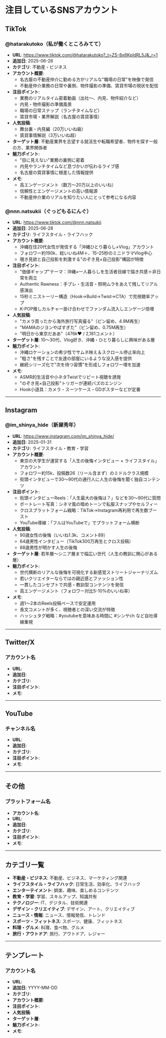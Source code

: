 # 注目しているSNSアカウント

## TikTok

### @hatarakutoko（私が働くところみてて）
- **URL**: https://www.tiktok.com/@hatarakutoko?_t=ZS-8x6KpldRL5J&_r=1
- **追加日**: 2025-06-26
- **カテゴリ**: 不動産・ビジネス
- **アカウント概要**: 
  - 名古屋の不動産仲介に勤める方がリアルな"職場の日常"を映像で発信
  - 不動産仲介業務の日常や裏側、物件撮影の準備、賃貸市場の現状を配信
- **注目ポイント**: 
  - 業務のリアルタイム密着動画（出社〜、内見、物件紹介など）
  - 内見・物件撮影の準備風景
  - 職場の日常スナップ（ランチタイムなど）
  - 賃貸市場・業界解説（名古屋の賃貸事情）
- **人気投稿**:
  - 舞台裏・内見編（20万いいね級）
  - 賃貸事情解説（3万いいね超）
- **ターゲット層**: 不動産業界を志望する就活生や転職希望者、物件を探す一般の方、業界関係者
- **魅力ポイント**:
  - "目に見えない"業務の裏側に密着
  - 内見やランチタイムなど息づかいが伝わるライブ感
  - 名古屋の賃貸事情に根差した情報提供
- **メモ**: 
  - 高エンゲージメント（数万～20万以上のいいね）
  - 信頼性とエンゲージメントの高い情報源
  - 不動産仲介業のリアルを知りたい人にとって参考になる内容

### @nnn.natsukii（ぐっどもるにんぐ）
- **URL**: https://www.tiktok.com/@nnn.natsukii
- **追加日**: 2025-06-28
- **カテゴリ**: ライフスタイル・ライフハック
- **アカウント概要**: 
  - 沖縄在住20代女性が発信する「沖縄ひとり暮らし×Vlog」アカウント
  - フォロワー約190k、総いいね4M＋、15–25秒のミニドラマVlog中心
  - 覗き見欲と自己投影を刺激する"のぞき見×自己投影"構図が特徴
- **注目ポイント**: 
  - "価値ギャップ"テーマ：沖縄×一人暮らしを生活者目線で描き共感＋非日常を両立
  - Authentic Rawness：手ブレ・生活音・照明ムラをあえて残してリアル感演出
  - 15秒ミニストーリー構造（Hook→Build→Twist→CTA）で完視聴率アップ
  - K-POP推しカルチャー掛け合わせでファンダム流入しエンゲージ倍増
- **人気投稿**:
  - "カメラ買ったから海外旅行写真撮る"（ピン留め、4.9M再生）
  - "MAMAのジヨンやばすぎた"（ピン留め、0.75M再生）
  - "明日から東京だああ"（476k❤ / 2,181コメント）
- **ターゲット層**: 10〜30代、Vlog好き、沖縄・ひとり暮らしに興味がある層
- **魅力ポイント**:
  - 沖縄ロケーションの希少性でサムネ映え＆スクロール停止率向上
  - "粗さ"を残すことで友達の部屋にいるような没入感を提供
  - 継続シリーズ化で"次を待つ習慣"を形成しフォロワー増を加速
- **メモ**: 
  - ASMR的生活音や小ネタTwistでリピート視聴を誘発
  - "のぞき見×自己投影"トリガーが連続バズのエンジン
  - Hook小道具：カメラ・スーツケース・GDポスターなどが定番

---

## Instagram

### @im_shinya_hide（新屋秀年）
- **URL**: https://www.instagram.com/im_shinya_hide/
- **追加日**: 2025-01-31
- **カテゴリ**: ライフスタイル・教育・学習
- **アカウント概要**: 
  - 東京の大学生が運営する「人生の後悔インタビュー × ライフスタイル」アカウント
  - フォロワー約15k、投稿数26（リール含まず）のミドルクラス規模
  - 街頭インタビューで30〜90代の通行人に人生の後悔を聞く独自コンテンツ
- **注目ポイント**: 
  - 街頭インタビューReels：「人生最大の後悔は？」などを30〜90代に質問
  - ポートレート写真：シネマ風の暗めトーンで私服スナップやセルフィー
  - クロスプラットフォーム戦略：TikTok→Instagram再利用で再生数ブースト
  - YouTube導線：「フルはYouTubeで」でプラットフォーム横断
- **人気投稿**:
  - 90歳女性の後悔（いいね1.3k、コメント89）
  - 64歳男性インタビュー（TikTok300万再生とクロス投稿）
  - 88歳男性が明かす人生の後悔
- **ターゲット層**: 若年層〜シニア層まで幅広い世代（人生の教訓に関心がある層）
- **魅力ポイント**:
  - 世代横断のリアルな後悔を可視化する新感覚ストリートジャーナリズム
  - 若いクリエイターならではの親近感とファッション性
  - 一貫したコンセプトで共感・教訓型コンテンツを発信
  - 高エンゲージメント（フォロワー対比5-10%のいいね率）
- **メモ**: 
  - 週1〜2本のReels投稿ペースで安定運用
  - 長文コメントが多く、視聴者との深い交流が特徴
  - ハッシュタグ戦略：#youtubeを意味ある時間に #シンヤch など自社導線重視 

---

## Twitter/X

### アカウント名
- **URL**: 
- **追加日**: 
- **カテゴリ**: 
- **注目ポイント**: 
- **メモ**: 

---

## YouTube

### チャンネル名
- **URL**: 
- **追加日**: 
- **カテゴリ**: 
- **注目ポイント**: 
- **メモ**: 

---

## その他

### プラットフォーム名
- **アカウント名**: 
- **URL**: 
- **追加日**: 
- **カテゴリ**: 
- **注目ポイント**: 
- **メモ**: 

---

## カテゴリ一覧

- **不動産・ビジネス**: 不動産、ビジネス、マーケティング関連
- **ライフスタイル・ライフハック**: 日常生活、効率化、ライフハック
- **エンターテイメント**: 娯楽、趣味、楽しめるコンテンツ
- **教育・学習**: 学習、スキルアップ、知識共有
- **テクノロジー**: IT、デジタル、技術関連
- **デザイン・クリエイティブ**: デザイン、アート、クリエイティブ
- **ニュース・情報**: ニュース、情報発信、トレンド
- **スポーツ・フィットネス**: スポーツ、健康、フィットネス
- **料理・グルメ**: 料理、食べ物、グルメ
- **旅行・アウトドア**: 旅行、アウトドア、レジャー

---

## テンプレート

### アカウント名
- **URL**: 
- **追加日**: YYYY-MM-DD
- **カテゴリ**: 
- **アカウント概要**: 
- **注目ポイント**: 
- **人気投稿**:
- **ターゲット層**: 
- **魅力ポイント**:
- **メモ**: 